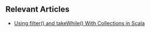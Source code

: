 ## Relevant Articles
- [Using filter() and takeWhile() With Collections in Scala](https://www.baeldung.com/scala/filter-takewhile)
